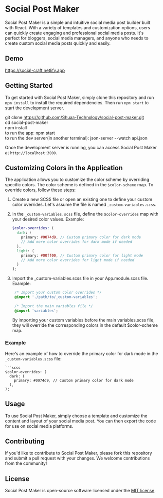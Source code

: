 # Social Post Maker

Social Post Maker is a simple and intuitive social media post builder built with React. With a variety of templates and customization options, users can quickly create engaging and professional social media posts. It's perfect for bloggers, social media managers, and anyone who needs to create custom social media posts quickly and easily.

## Demo

https://social-craft.netlify.app

## Getting Started

To get started with Social Post Maker, simply clone this repository and run `npm install` to install the required dependencies. Then run `npm start` to start the development server.

git clone https://github.com/Shuaa-Technology/social-post-maker.git <br/>
cd social-post-maker <br/>
npm install <br/>
to run the app: npm start <br/> 
to run the dev server(in another terminal): json-server --watch api.json <br/>


Once the development server is running, you can access Social Post Maker at `http://localhost:3000`.

## Customizing Colors in the Application

The application allows you to customize the color scheme by overriding specific colors. The color scheme is defined in the `$color-scheme` map. To override colors, follow these steps:

1. Create a new SCSS file or open an existing one to define your custom color overrides. Let's assume the file is named `_custom-variables.scss`.

2. In the `_custom-variables.scss` file, define the `$color-overrides` map with your desired color values. Example:

   ```scss
   $color-overrides: (
     dark: (
       primary: #0074d9, // Custom primary color for dark mode
       // Add more color overrides for dark mode if needed
     ),
     light: (
       primary: #00ff00, // Custom primary color for light mode
       // Add more color overrides for light mode if needed
     )
   );
3. Import the _custom-variables.scss file in your App.module.scss file. Example:
   ```scss
    /* Import your custom color overrides */
    @import './path/to/_custom-variables';
    
    /* Import the main variables file */
    @import 'variables';
   ```
   
   By importing your custom variables before the main variables.scss file, they will override the corresponding colors in the default $color-scheme map.
### Example

Here's an example of how to override the primary color for dark mode in the `_custom-variables.scss` file:

    ```scss
    $color-overrides: (
      dark: (
        primary: #0074d9, // Custom primary color for dark mode
      ),
    );


## Usage

To use Social Post Maker, simply choose a template and customize the content and layout of your social media post. You can then export the code for use on social media platforms.

## Contributing

If you'd like to contribute to Social Post Maker, please fork this repository and submit a pull request with your changes. We welcome contributions from the community!

## License

Social Post Maker is open-source software licensed under the [MIT license](https://opensource.org/licenses/MIT).
